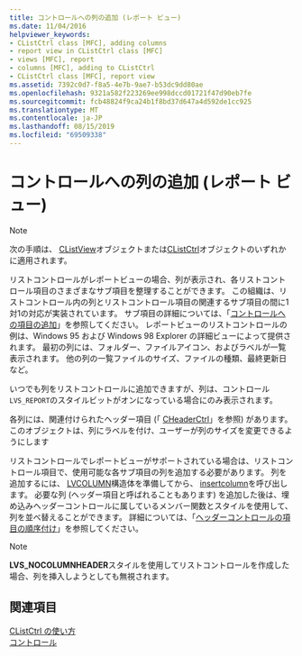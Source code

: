 ```yaml
---
title: コントロールへの列の追加 (レポート ビュー)
ms.date: 11/04/2016
helpviewer_keywords:
- CListCtrl class [MFC], adding columns
- report view in CListCtrl class [MFC]
- views [MFC], report
- columns [MFC], adding to CListCtrl
- CListCtrl class [MFC], report view
ms.assetid: 7392c0d7-f8a5-4e7b-9ae7-b53dc9dd80ae
ms.openlocfilehash: 9321a582f223269ee998dccd01721f47d90eb7fe
ms.sourcegitcommit: fcb48824f9ca24b1f8bd37d647a4d592de1cc925
ms.translationtype: MT
ms.contentlocale: ja-JP
ms.lasthandoff: 08/15/2019
ms.locfileid: "69509338"
---
```

# <a name="adding-columns-to-the-control-report-view"></a>コントロールへの列の追加 (レポート ビュー)

> [!NOTE]
>  次の手順は、 [CListView](../mfc/reference/clistview-class.md)オブジェクトまたは[CListCtrl](../mfc/reference/clistctrl-class.md)オブジェクトのいずれかに適用されます。

リストコントロールがレポートビューの場合、列が表示され、各リストコントロール項目のさまざまなサブ項目を整理することができます。 この組織は、リストコントロール内の列とリストコントロール項目の関連するサブ項目の間に1対1の対応が実装されています。 サブ項目の詳細については、「[コントロールへの項目の追加](../mfc/adding-items-to-the-control.md)」を参照してください。 レポートビューのリストコントロールの例は、Windows 95 および Windows 98 Explorer の詳細ビューによって提供されます。 最初の列には、フォルダー、ファイルアイコン、およびラベルが一覧表示されます。 他の列の一覧ファイルのサイズ、ファイルの種類、最終更新日など。

いつでも列をリストコントロールに追加できますが、列は、コントロール`LVS_REPORT`のスタイルビットがオンになっている場合にのみ表示されます。

各列には、関連付けられたヘッダー項目 (「 [CHeaderCtrl](../mfc/reference/cheaderctrl-class.md)」を参照) があります。このオブジェクトは、列にラベルを付け、ユーザーが列のサイズを変更できるようにします

リストコントロールでレポートビューがサポートされている場合は、リストコントロール項目で、使用可能な各サブ項目の列を追加する必要があります。 列を追加するには、 [LVCOLUMN](/windows/win32/api/commctrl/ns-commctrl-lvcolumnw)構造体を準備してから、 [insertcolumn](../mfc/reference/clistctrl-class.md#insertcolumn)を呼び出します。 必要な列 (ヘッダー項目と呼ばれることもあります) を追加した後は、埋め込みヘッダーコントロールに属しているメンバー関数とスタイルを使用して、列を並べ替えることができます。 詳細については、「[ヘッダーコントロールの項目の順序付け](../mfc/ordering-items-in-the-header-control.md)」を参照してください。

> [!NOTE]
>  **LVS_NOCOLUMNHEADER**スタイルを使用してリストコントロールを作成した場合、列を挿入しようとしても無視されます。

## <a name="see-also"></a>関連項目

[CListCtrl の使い方](../mfc/using-clistctrl.md)<br/>
[コントロール](../mfc/controls-mfc.md)
